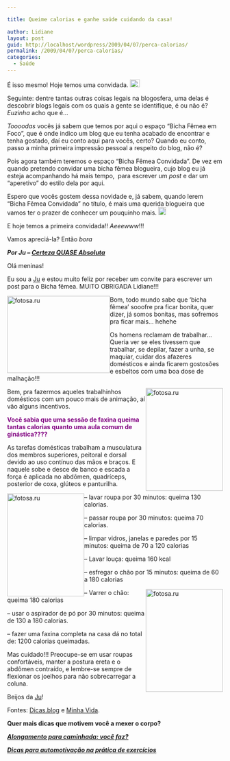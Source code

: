 ```yaml
---

title: Queime calorias e ganhe saúde cuidando da casa!

author: Lidiane
layout: post
guid: http://localhost/wordpress/2009/04/07/perca-calorias/
permalink: /2009/04/07/perca-calorias/
categories:
  - Saúde
---
```

É isso mesmo! Hoje temos uma convidada. [<img style="display: inline;" title="clip_image001" src="http://www.trololodemulher.com.br/blog/wp-content/uploads/2009/04/clip-image001-thumb7.gif" alt="clip_image001" width="23" height="18" />](http://www.trololodemulher.com.br/blog/wp-content/uploads/2009/04/clip-image00121.gif)

Seguinte: dentre tantas outras coisas legais na blogosfera, uma delas é descobrir blogs legais com os quais a gente se identifique, é ou não é? _Euzinha_ acho que é…

_Toooodas_ vocês já sabem que temos por aqui o espaço “Bicha Fêmea em Foco”, que é onde indico um blog que eu tenha acabado de encontrar e tenha gostado, daí eu conto aqui para vocês, certo? Quando eu conto, passo a minha primeira impressão pessoal a respeito do blog, não é?

Pois agora também teremos o espaço “Bicha Fêmea Convidada”. De vez em quando pretendo convidar uma bicha fêmea blogueira, cujo blog eu já esteja acompanhando há mais tempo,  para escrever um _post_ e dar um “aperetivo” do estilo dela por aqui.

Espero que vocês gostem dessa novidade e, já sabem, quando lerem “Bicha Fêmea Convidada” no título, é mais uma querida blogueira que vamos ter o prazer de conhecer um pouquinho mais. [<img style="display: inline;" title="clip_image001[4]" src="http://www.trololodemulher.com.br/blog/wp-content/uploads/2009/04/clip-image0014-thumb4.gif" alt="clip_image001[4]" width="18" height="18" />](http://www.trololodemulher.com.br/blog/wp-content/uploads/2009/04/clip-image00145.gif)

E hoje temos a primeira convidada!! _Aeeewww_!!!

Vamos apreciá-la? Então _bora_![<img style="display: inline;" title="clip_image001[6]" src="http://www.trololodemulher.com.br/blog/wp-content/uploads/2009/04/clip-image0016-thumb4.gif" alt="clip_image001[6]" width="18" height="18" />](http://www.trololodemulher.com.br/blog/wp-content/uploads/2009/04/clip-image00164.gif)

**_Por Ju – <a href="http://certezaquaseabsoluta.blogspot.com/" target="_blank">Certeza QUASE Absoluta</a>_**

Olá meninas!

Eu sou a <a href="http://certezaquaseabsoluta.blogspot.com/" target="_blank">Ju</a> e estou muito feliz por receber um convite para escrever um post para o Bicha fêmea. MUITO OBRIGADA Lidiane!!!

[<img style="display: inline; margin-left: 0; margin-right: 0; border-width: 0;" title="fotosa.ru" src="http://www.trololodemulher.com.br/blog/wp-content/uploads/2009/04/fotosaru-4-thumb.jpg" border="0" alt="fotosa.ru" width="240" height="180" align="left" />](http://www.trololodemulher.com.br/blog/wp-content/uploads/2009/04/fotosaru-4.jpg) Bom, todo mundo sabe que ‘bicha fêmea’ sooofre pra ficar bonita, quer dizer, já somos bonitas, mas sofremos pra ficar mais&#8230; hehehe

Os homens reclamam de trabalhar&#8230; Queria ver se eles tivessem que trabalhar, se depilar, fazer a unha, se maquiar, cuidar dos afazeres domésticos e ainda ficarem gostosões e esbeltos com uma boa dose de malhação!!!

[<img style="display: inline; margin-left: 0; margin-right: 0; border-width: 0;" title="fotosa.ru" src="http://www.trololodemulher.com.br/blog/wp-content/uploads/2009/04/fotosaru-3-thumb.jpg" border="0" alt="fotosa.ru" width="180" height="240" align="right" />](http://www.trololodemulher.com.br/blog/wp-content/uploads/2009/04/fotosaru-3.jpg) Bem, pra fazermos aqueles trabalhinhos domésticos com um pouco mais de animação, aí vão alguns incentivos.

**<span style="color: #800080;">Você sabia que uma sessão de faxina queima tantas calorias quanto uma aula comum de ginástica????</span>**

As tarefas domésticas trabalham a musculatura dos membros superiores, peitoral e dorsal devido ao uso contínuo das mãos e braços. E naquele sobe e desce de banco e escada a força é aplicada no abdômen, quadríceps, posterior de coxa, glúteos e panturilha.

[<img style="display: inline; margin-left: 0; margin-right: 0; border-width: 0;" title="fotosa.ru" src="http://www.trololodemulher.com.br/blog/wp-content/uploads/2009/04/fotosaru-5-thumb.jpg" border="0" alt="fotosa.ru" width="180" height="240" align="left" />](http://www.trololodemulher.com.br/blog/wp-content/uploads/2009/04/fotosaru-5.jpg) &#8211; lavar roupa por 30 minutos: queima 130 calorias.

&#8211; passar roupa por 30 minutos: queima 70 calorias.

&#8211; limpar vidros, janelas e paredes por 15 minutos: queima de 70 a 120 calorias

&#8211; Lavar louça: queima 160 kcal

&#8211; esfregar o chão por 15 minutos: queima de 60 a 180 calorias

[<img style="display: inline; margin-left: 0; margin-right: 0; border-width: 0;" title="fotosa.ru" src="http://www.trololodemulher.com.br/blog/wp-content/uploads/2009/04/fotosaru-2-thumb.jpg" border="0" alt="fotosa.ru" width="180" height="240" align="right" />](http://www.trololodemulher.com.br/blog/wp-content/uploads/2009/04/fotosaru-2.jpg) &#8211; Varrer o chão: queima 180 calorias

&#8211; usar o aspirador de pó por 30 minutos: queima de 130 a 180 calorias.

&#8211; fazer uma faxina completa na casa dá no total de: 1200 calorias queimadas.

Mas cuidado!!! Preocupe-se em usar roupas confortáveis, manter a postura ereta e o abdômen contraído, e lembre-se sempre de flexionar os joelhos para não sobrecarregar a coluna.

Beijos da <a href="http://certezaquaseabsoluta.blogspot.com/" target="_blank">Ju</a>!

Fontes: <a href="http://www.dicas.blog.br/?mostra=MTc0" target="_blank">Dicas.blog</a> e <a href="http://www.minhavida.com.br/Alimentacao/Guia-de-alimentacao/No-supermercado/Calorias.htm" target="_blank">Minha Vida</a>.

**Quer mais dicas que motivem você a mexer o corpo?**

**_<a href="http://www.trololodemulher.com.br/2010/03/05/alongamento-caminhada/" target="_self">Alongamento para caminhada: você faz?</a>_**

**_<a href="http://www.trololodemulher.com.br/2009/12/28/dicas-para-automotivacao-na-pratica-de-exercicios-fisicos/" target="_self">Dicas para automotivação na prática de exercícios</a>_**